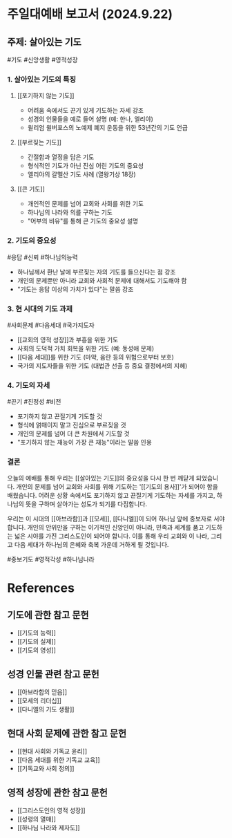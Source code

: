 # 주일대예배 보고서 (2024.9.22)

## 주제: 살아있는 기도

#기도 #신앙생활 #영적성장

### 1. 살아있는 기도의 특징

1) [[포기하지 않는 기도]]
   - 어려움 속에서도 끈기 있게 기도하는 자세 강조
   - 성경의 인물들을 예로 들어 설명 (예: 한나, 엘리야)
   - 윌리엄 윌버포스의 노예제 폐지 운동을 위한 53년간의 기도 언급

2) [[부르짖는 기도]]
   - 간절함과 열정을 담은 기도 
   - 형식적인 기도가 아닌 진심 어린 기도의 중요성
   - 엘리야의 갈멜산 기도 사례 (열왕기상 18장)

3) [[큰 기도]]
   - 개인적인 문제를 넘어 교회와 사회를 위한 기도
   - 하나님의 나라와 의를 구하는 기도
   - "어부의 비유"를 통해 큰 기도의 중요성 설명

### 2. 기도의 중요성

#응답 #신뢰 #하나님의능력

- 하나님께서 환난 날에 부르짖는 자의 기도를 들으신다는 점 강조
- 개인의 문제뿐만 아니라 교회와 사회적 문제에 대해서도 기도해야 함
- "기도는 응답 이상의 가치가 있다"는 말씀 강조

### 3. 현 시대의 기도 과제

#사회문제 #다음세대 #국가지도자

- [[교회의 영적 성장]]과 부흥을 위한 기도
- 사회의 도덕적 가치 회복을 위한 기도 (예: 동성애 문제)
- [[다음 세대]]를 위한 기도 (마약, 음란 등의 위험으로부터 보호)
- 국가의 지도자들을 위한 기도 (대법관 선출 등 중요 결정에서의 지혜)

### 4. 기도의 자세

#끈기 #진정성 #비전

- 포기하지 않고 끈질기게 기도할 것
- 형식에 얽매이지 말고 진심으로 부르짖을 것
- 개인의 문제를 넘어 더 큰 차원에서 기도할 것
- "포기하지 않는 재능이 가장 큰 재능"이라는 말씀 인용

### 결론

오늘의 예배를 통해 우리는 [[살아있는 기도]]의 중요성을 다시 한 번 깨닫게 되었습니다. 개인의 문제를 넘어 교회와 사회를 위해 기도하는 '[[기도의 용사]]'가 되어야 함을 배웠습니다. 어려운 상황 속에서도 포기하지 않고 끈질기게 기도하는 자세를 가지고, 하나님의 뜻을 구하며 살아가는 성도가 되기를 다짐합니다.

우리는 이 시대의 [[아브라함]]과 [[모세]], [[다니엘]]이 되어 하나님 앞에 중보자로 서야 합니다. 개인의 안위만을 구하는 이기적인 신앙인이 아니라, 민족과 세계를 품고 기도하는 넓은 시야를 가진 그리스도인이 되어야 합니다. 이를 통해 우리 교회와 이 나라, 그리고 다음 세대가 하나님의 은혜와 축복 가운데 거하게 될 것입니다.

#중보기도 #영적각성 #하나님나라

# References

## 기도에 관한 참고 문헌
- [[기도의 능력]]
- [[기도의 실제]]
- [[기도의 영성]]

## 성경 인물 관련 참고 문헌
- [[아브라함의 믿음]]
- [[모세의 리더십]]
- [[다니엘의 기도 생활]]

## 현대 사회 문제에 관한 참고 문헌
- [[현대 사회와 기독교 윤리]]
- [[다음 세대를 위한 기독교 교육]]
- [[기독교와 사회 정의]]

## 영적 성장에 관한 참고 문헌
- [[그리스도인의 영적 성장]]
- [[성령의 열매]]
- [[하나님 나라와 제자도]]



